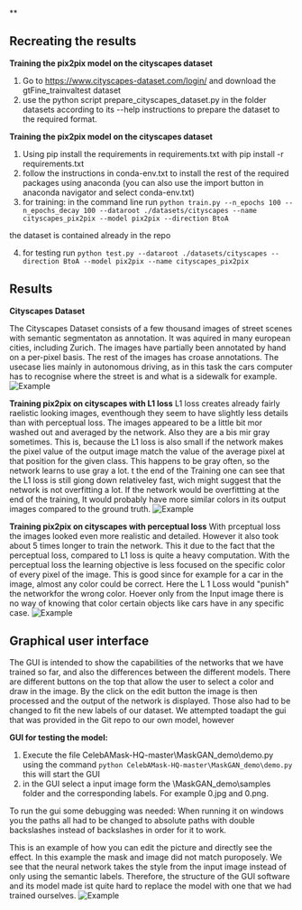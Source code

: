 **

## Recreating the results
 
 **Training the pix2pix model on the cityscapes dataset**

 1. Go to https://www.cityscapes-dataset.com/login/ and download the gtFine_trainvaltest dataset
 2. use the python script prepare_cityscapes_dataset.py in the folder datasets according to its --help instructions to prepare the dataset to the required format. 


 **Training the pix2pix model on the cityscapes dataset**

 1. Using pip install the requirements in requirements.txt with pip install -r requirements.txt
 2.  follow the instructions in conda-env.txt to install the rest of the required packages using anaconda (you can also use the import button in anaconda navigator and select conda-env.txt)
 3. for training: in the command line run `python train.py --n_epochs 100 --n_epochs_decay 100 --dataroot ./datasets/cityscapes --name cityscapes_pix2pix --model pix2pix --direction BtoA`

the dataset is contained already in the repo

 4. for testing run `python test.py --dataroot ./datasets/cityscapes --direction BtoA --model pix2pix --name cityscapes_pix2pix`





## Results

**Cityscapes Dataset**

The Cityscapes Dataset consists of a few thousand images of street scenes with semantic segmentaton as annotation. It was aquired in many european cities, including Zurich. The images have partially been annotated by hand on a per-pixel basis. The rest of the images has croase annotations. The usecase lies mainly in autonomous driving, as in this task the cars computer has to recognise where the street is and what is a sidewalk for example.
![Example](\imgs\1.jpg)

**Training pix2pix on cityscapes with L1 loss**
L1 loss creates already fairly raelistic looking images, eventhough they seem to have slightly less details than with perceptual loss. The images appeared to be a little bit mor washed out and averaged by the network. Also they are a bis mir gray sometimes. This is, because the L1 loss is also small if the network makes the pixel value of the output image match the value of the average pixel at that position for the given class. This happens to be gray often, so the network learns to use gray a lot. t the end of the Training one can see that the L1 loss is still giong down relativeley fast, wich might suggest that the network is not overfitting a lot. If the network would be overfittting at the end of the training, It would probably have more similar colors in its output images compared to the ground truth.
![Example](\imgs\2.jpg)

**Training pix2pix on cityscapes with perceptual loss**
With prceptual loss the images looked even more realistic and detailed. However it also took about 5 times longer to train the network. This it due to the fact that the perceptual loss, compared to L1 loss is quite a heavy computation. With the perceptual loss the learning objective is less focused on the specific color of every pixel of the image. This is good since for example for a car in the image, almost any color could be correct. Here the L 1 Loss would "punish" the networkfor the wrong color. Hoever only from the Input image there is no way of knowing that color certain objects like cars have in any specific case.
![Example](\imgs\3.jpg)

## Graphical user interface

The GUI is intended to show the capabilities of the networks that we have trained so far, and also the differences between the different models. There are different buttons on the top that allow the user to select a color and draw in the image. By the click on the edit button the image is then processed and the output of the network is displayed. Those also had to be changed to fit the new labels of our dataset.
We attempted toadapt the gui that was provided in the Git repo to our own model, however

**GUI for testing the model:**
 1. Execute the file CelebAMask-HQ-master\MaskGAN_demo\demo.py using the command `python CelebAMask-HQ-master\MaskGAN_demo\demo.py` this will start the GUI
 2. in the GUI select a input image form the \MaskGAN_demo\samples folder and the corresponding labels. For example 0.jpg and 0.png. 

To run the gui some debugging was needed: When running it on windows you the paths all had to be changed to absolute paths with double backslashes instead of backslashes in order for it to work.

This is an example of how you can edit the picture and directly see the effect.
In this example the mask and image did not match puroposely. We see that the neural network takes the style from the input image instead of only using the semantic labels. 
Therefore, the structure of the GUI software and its model made ist quite hard to replace the model with one that we had trained ourselves.
 ![Example](\imgs\4.jpg)